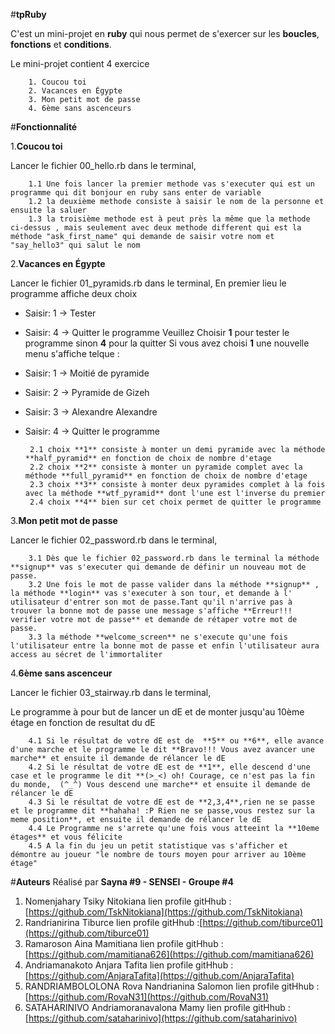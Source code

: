 #**tpRuby**

C'est un mini-projet en **ruby** qui nous permet de s'exercer sur les **boucles**, **fonctions** et **conditions**.

Le mini-projet contient 4 exercice

		1. Coucou toi
		2. Vacances en Égypte
		3. Mon petit mot de passe
		4. 6ème sans ascenceurs

#**Fonctionnalité** 

1.**Coucou toi**

Lancer le fichier 00_hello.rb dans le terminal, 

 		1.1 Une fois lancer la premier methode vas s'executer qui est un programme qui dit bonjour en ruby sans enter de variable
		1.2 la deuxième methode consiste à saisir le nom de la personne et ensuite la saluer
		1.3 la troisième methode est à peut près la même que la methode ci-dessus , mais seulement avec deux methode different qui est la méthode "ask_first_name" qui demande de saisir votre nom et "say_hello3" qui salut le nom

2.**Vacances en Égypte**

Lancer le fichier 01_pyramids.rb dans le terminal,
En premier lieu le programme affiche deux choix
 - Saisir: 1 -> Tester
 - Saisir: 4 -> Quitter le programme
Veuillez Choisir **1** pour tester le programme sinon **4** pour la quitter
Si vous avez choisi **1** une nouvelle menu s'affiche telque :
 - Saisir: 1 -> Moitié de pyramide
 - Saisir: 2 -> Pyramide de Gizeh
 - Saisir: 3 -> Alexandre Alexandre
 - Saisir: 4 -> Quitter le programme  

		2.1 choix **1** consiste à monter un demi pyramide avec la méthode **half_pyramid** en fonction de choix de nombre d'etage
		2.2 choix **2** consiste à monter un pyramide complet avec la méthode **full_pyramid** en fonction de choix de nombre d'etage
		2.3 choix **3** consiste à monter deux pyramides complet à la fois avec la méthode **wtf_pyramid** dont l'une est l'inverse du premier
		2.4 choix **4** bien sur cet choix permet de quitter le programme
		
3.**Mon petit mot de passe**

Lancer le fichier 02_password.rb dans le terminal,

		3.1 Dès que le fichier 02_password.rb dans le terminal la méthode **signup** vas s'executer qui demande de définir un nouveau mot de passe.
		3.2 Une fois le mot de passe valider dans la méthode **signup** , la méthode **login** vas s'executer à son tour, et demande à l' utilisateur d'entrer son mot de passe.Tant qu'il n'arrive pas à trouver la bonne mot de passe une message s'affiche **Erreur!!! verifier votre mot de passe** et demande de rétaper votre mot de passe.
		3.3 la méthode **welcome_screen** ne s'execute qu'une fois l'utilisateur entre la bonne mot de passe et enfin l'utilisateur aura access au sécret de l'immortaliter

 4.**6ème sans ascenceur**

 Lancer le fichier 03_stairway.rb dans le terminal,

 Le programme à pour but de lancer un dE et de monter jusqu'au 10ème étage en fonction de resultat du dE

		4.1 Si le résultat de votre dE est de  **5** ou **6**, elle avance d'une marche et le programme le dit **Bravo!!! Vous avez avancer une marche** et ensuite il demande de rélancer le dE
		4.2 Si le résultat de votre dE est de **1**, elle descend d'une case et le programme le dit **(>_<) oh! Courage, ce n'est pas la fin du monde,  (^_^) Vous descend une marche** et ensuite il demande de rélancer le dE
		4.3 Si le résultat de votre dE est de **2,3,4**,rien ne se passe et le programme dit **hahaha! :P Rien ne se passe,vous restez sur la meme position**, et ensuite il demande de rélancer le dE
		4.4 Le Programme ne s'arrete qu'une fois vous atteeint la **10eme étages** et vous félicite
		4.5 A la fin du jeu un petit statistique vas s'afficher et démontre au joueur "le nombre de tours moyen pour arriver au 10ème étage"

#**Auteurs**
Réalisé par **Sayna #9 - SENSEI - Groupe #4**

 1. Nomenjahary Tsiky Nitokiana
	 lien profile gitHhub : [https://github.com/TskNitokiana](https://github.com/TskNitokiana)
 2. Randrianirina Tiburce
	 lien profile gitHhub :[https://github.com/tiburce01](https://github.com/tiburce01)	 
 3. Ramaroson Aina Mamitiana
	  lien profile gitHhub : [https://github.com/mamitiana626](https://github.com/mamitiana626)
 4. Andriamanakoto Anjara Tafita
	lien profile gitHhub : [https://github.com/AnjaraTafita](https://github.com/AnjaraTafita)
 5. RANDRIAMBOLOLONA Rova Nandrianina Salomon
	 lien profile gitHhub : [https://github.com/RovaN31](https://github.com/RovaN31)	 
 6. SATAHARINIVO Andriamoranavalona Mamy
	 lien profile gitHhub : [https://github.com/sataharinivo](https://github.com/sataharinivo)